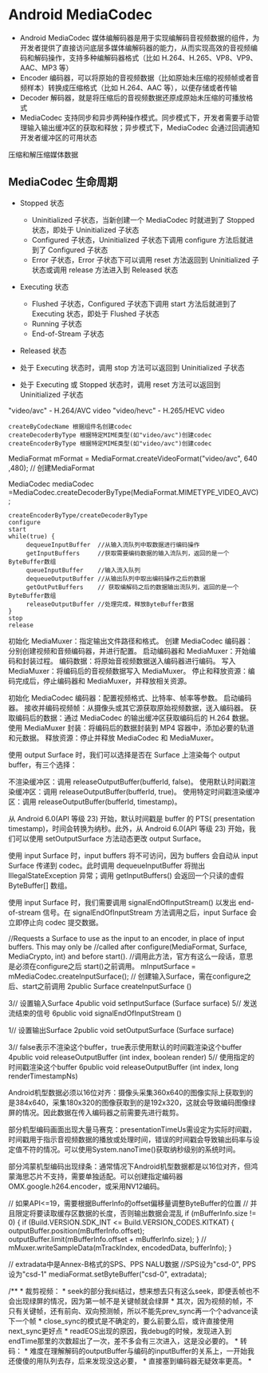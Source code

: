 # Android MediaCodec
- Android MediaCodec 媒体编解码器是用于实现编解码音视频数据的组件，为开发者提供了直接访问底层多媒体编解码器的能力，从而实现高效的音视频编码和解码操作，支持多种编解码器格式（比如 H.264、H.265、VP8、VP9、AAC、MP3 等）
- Encoder 编码器，可以将原始的音视频数据（比如原始未压缩的视频帧或者音频样本）转换成压缩格式（比如 H.264、AAC 等），以便存储或者传输
- Decoder 解码器，就是将压缩后的音视频数据还原成原始未压缩的可播放格式
- MediaCodec 支持同步和异步两种操作模式。同步模式下，开发者需要手动管理输入输出缓冲区的获取和释放；异步模式下，MediaCodec 会通过回调通知开发者缓冲区的可用状态


压缩和解压缩媒体数据
## MediaCodec 生命周期


- Stopped 状态
    - Uninitialized 子状态，当新创建一个 MediaCodec 时就进到了 Stopped 状态，即处于 Uninitialized 子状态
    - Configured 子状态，Uninitialized 子状态下调用 configure 方法后就进到了 Configured 子状态
    - Error 子状态，Error 子状态下可以调用 reset 方法返回到 Uninitialized 子状态或调用 release 方法进入到 Released 状态
- Executing 状态
    - Flushed 子状态，Configured 子状态下调用 start 方法后就进到了 Executing 状态，即处于 Flushed 子状态
    - Running 子状态
    - End-of-Stream 子状态
- Released 状态


- 处于 Executing 状态时，调用 stop 方法可以返回到 Uninitialized 子状态
- 处于 Executing 或 Stopped  状态时，调用 reset 方法可以返回到 Uninitialized 子状态


"video/avc" - H.264/AVC video           "video/hevc" - H.265/HEVC video
```
createByCodecName 根据组件名创建codec
createDecoderByType 根据特定MIME类型(如"video/avc")创建codec
createEncoderByType 根据特定MIME类型(如"video/avc")创建codec
```
MediaFormat mFormat = MediaFormat.createVideoFormat("video/avc", 640 ,480);     // 创建MediaFormat

MediaCodec mediaCodec =MediaCodec.createDecoderByType(MediaFormat.MIMETYPE_VIDEO_AVC);



```
createEncoderByType/createDecoderByType
configure
start
while(true) {
     dequeueInputBuffer  //从输入流队列中取数据进行编码操作 
     getInputBuffers     //获取需要编码数据的输入流队列，返回的是一个ByteBuffer数组 
     queueInputBuffer    //输入流入队列 
     dequeueOutputBuffer //从输出队列中取出编码操作之后的数据
     getOutPutBuffers    // 获取编解码之后的数据输出流队列，返回的是一个ByteBuffer数组
     releaseOutputBuffer //处理完成，释放ByteBuffer数据
}
stop
release
```


初始化 MediaMuxer：指定输出文件路径和格式。
创建 MediaCodec 编码器：分别创建视频和音频编码器，并进行配置。
启动编码器和 MediaMuxer：开始编码和封装过程。
编码数据：将原始音视频数据送入编码器进行编码。
写入 MediaMuxer：将编码后的音视频数据写入 MediaMuxer。
停止和释放资源：编码完成后，停止编码器和 MediaMuxer，并释放相关资源。


初始化 MediaCodec 编码器：配置视频格式、比特率、帧率等参数。
启动编码器。
接收并编码视频帧：从摄像头或其它源获取原始视频数据，送入编码器。
获取编码后的数据：通过 MediaCodec 的输出缓冲区获取编码后的 H.264 数据。
使用 MediaMuxer 封装：将编码后的数据封装到 MP4 容器中，添加必要的轨道和元数据。
释放资源：停止并释放 MediaCodec 和 MediaMuxer。




使用 output Surface 时，我们可以选择是否在 Surface 上渲染每个 output buffer，有三个选择：

不渲染缓冲区：调用 releaseOutputBuffer(bufferId, false)。
使用默认时间戳渲染缓冲区：调用 releaseOutputBuffer(bufferId, true)。
使用特定时间戳渲染缓冲区：调用 releaseOutputBuffer(bufferId, timestamp)。

从 Android 6.0(API 等级 23) 开始，默认时间戳是 buffer 的 PTS( presentation timestamp)，时间会转换为纳秒。此外，从 Android 6.0(API 等级 23) 开始，我们可以使用 setOutputSurface 方法动态更改 output Surface。

使用 input Surface 时，input buffers 将不可访问，因为 buffers 会自动从 input Surface 传递到 codec。此时调用 dequeueInputBuffer 将抛出 IllegalStateException 异常；调用 getInputBuffers() 会返回一个只读的虚假 ByteBuffer[] 数组。

使用 input Surface 时，我们需要调用 signalEndOfInputStream() 以发出 end-of-stream 信号。在 signalEndOfInputStream 方法调用之后，input Surface 会立即停止向 codec 提交数据。

//Requests a Surface to use as the input to an encoder, in place of input buffers. This may only be 
//called after configure(MediaFormat, Surface, MediaCrypto, int) and before start().
//调用此方法，官方有这么一段话，意思是必须在configure之后 start()之前调用。
mInputSurface =  mMediaCodec.createInputSurface();
// 创建输入Surface，需在configure之后、start之前调用
2public Surface createInputSurface ()

3// 设置输入Surface
4public void setInputSurface (Surface surface)
5// 发送流结束的信号
6public void signalEndOfInputStream ()


1// 设置输出Surface
2public void setOutputSurface (Surface surface)

3// false表示不渲染这个buffer，true表示使用默认的时间戳渲染这个buffer
4public void releaseOutputBuffer (int index, boolean render)
5// 使用指定的时间戳渲染这个buffer
6public void releaseOutputBuffer (int index, long renderTimestampNs)


Android机型数据必须以16位对齐：摄像头采集360x640的图像实际上获取到的是384x640，采集180x320的图像获取到的是192x320，这就会导致编码图像绿屏的情况。因此数据在传入编码器之前需要先进行裁剪。


部分机型编码画面出现大量马赛克：presentationTimeUs需设定为实际时间戳，时间戳用于指示音视频数据的播放或处理时间，错误的时间戳会导致输出码率与设定值不符的情况。可以使用System.nanoTime()获取纳秒级别的系统时间。

部分鸿蒙机型编码出现绿条：通常情况下Android机型数据都是以16位对齐，但鸿蒙海思芯片不支持，需要单独适配。可以创建指定编码器OMX.google.h264.encoder，或采用NV12编码。

// 如果API<=19，需要根据BufferInfo的offset偏移量调整ByteBuffer的位置
// 并且限定将要读取缓存区数据的长度，否则输出数据会混乱
if (mBufferInfo.size != 0) {
	if (Build.VERSION.SDK_INT <= Build.VERSION_CODES.KITKAT) {
		outputBuffer.position(mBufferInfo.offset);
		outputBuffer.limit(mBufferInfo.offset + mBufferInfo.size);
	}
	// mMuxer.writeSampleData(mTrackIndex, encodedData, bufferInfo);
}



// extradata中是Annex-B格式的SPS、PPS NALU数据
//SPS设为"csd-0", PPS设为"csd-1"
mediaFormat.setByteBuffer("csd-0", extradata);



/** * 裁剪视频： * seek的部分我纠结过，想来想去只有这么seek，即便丢帧也不会出现绿屏的情况，因为第一帧不是关键帧就会绿屏 * 其次，因为视频的帧，不只有关键帧，还有前向、双向预测帧，所以不能先prev_sync再一个个advance读下一个帧 * close_sync的模式是不确定的，要么前要么后，或许直接使用next_sync更好点 * readEOS出现的原因，我debug的时候，发现进入到endTime那里的次数超出了一次，差不多会有三次进入，这是没必要的。 * 转码： * 难度在理解解码的outputBuffer与编码的inputBuffer的关系上，一开始我还傻傻的用队列去存，后来发现没这必要， * 直接塞到编码器无疑效率更高。 *
